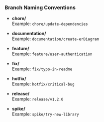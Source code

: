 ### Branch Naming Conventions

- **chore/<description>**  
  Example: `chore/update-dependencies`

- **documentation/<description>**  
  Example: `documentation/create-erDiagram`

- **feature/<description>**  
  Example: `feature/user-authentication`

- **fix/<description>**  
  Example: `fix/typo-in-readme`

- **hotfix/<description>**  
  Example: `hotfix/critical-bug`

- **release/<version>**  
  Example: `release/v1.2.0`

- **spike/<description>**  
  Example: `spike/try-new-library`
